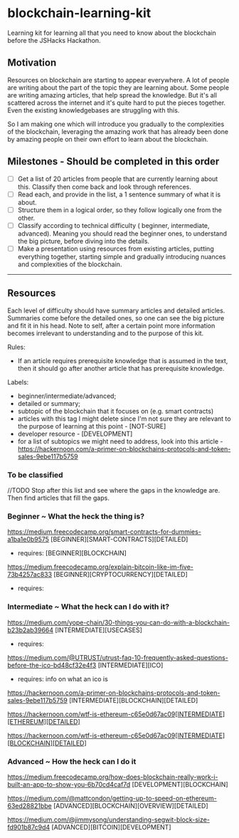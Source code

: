 # blockchain-learning-kit
Learning kit for learning all that you need to know about the blockchain before the JSHacks Hackathon.


## Motivation

Resources on blockchain are starting to appear everywhere. A lot of people are writing about the part of the topic they are learning about.
Some people are writing amazing articles, that help spread the knowledge. But it's all scattered across the internet and it's quite hard to put the pieces together.
Even the existing knowledgebases are struggling with this.

So I am making one which will introduce you gradually to the complexities of the blockchain, leveraging the amazing work that has already been done by amazing people on their own effort to learn about the blockchain.


## Milestones - Should be completed in this order

- [ ] Get a list of 20 articles from people that are currently learning about this. Classify then come back and look through references.
- [ ] Read each, and provide in the list, a 1 sentence summary of what it is about.
- [ ] Structure them in a logical order, so they follow logically one from the other.
- [ ] Classify according to technical difficulty ( beginner, intermediate, advanced). Meaning you should read the beginner ones, to understand the big picture, before diving into the details.
- [ ] Make a presentation using resources from existing articles, putting everything together, starting simple and gradually introducing nuances and complexities of the blockchain.

----

## Resources

Each level of difficulty should have summary articles and detailed articles. Summaries come before the detailed ones, so one can see the big picture and fit it in his head.
Note to self, after a certain point more information becomes irrelevant to understanding and to the purpose of this kit.

Rules:
 - If an article requires prerequisite knowledge that is assumed in the text, then it should go after another article that has prerequisite knowledge.

Labels:
  - beginner/intermediate/advanced;
  - detailed or summary;
  - subtopic of the blockchain that it focuses on (e.g. smart contracts)
  - articles with this tag I might delete since I'm not sure they are relevant to the purpose of learning at this point - [NOT-SURE]
  - developer resource - [DEVELOPMENT]
  - for a list of subtopics we might need to address, look into this article - https://hackernoon.com/a-primer-on-blockchains-protocols-and-token-sales-9ebe117b5759


### To be classified

//TODO Stop after this list and see where the gaps in the knowledge are. Then find articles that fill the gaps.

### Beginner ~ What the heck the thing is?

https://medium.freecodecamp.org/smart-contracts-for-dummies-a1ba1e0b9575 [BEGINNER][SMART-CONTRACTS][DETAILED]
- requires: [BEGINNER][BLOCKCHAIN]

https://medium.freecodecamp.org/explain-bitcoin-like-im-five-73b4257ac833 [BEGINNER][CRYPTOCURRENCY][DETAILED]
- requires: 
### Intermediate ~ What the heck can I do with it?

https://medium.com/yope-chain/30-things-you-can-do-with-a-blockchain-b23b2ab39664 [INTERMEDIATE][USECASES]
- requires:

https://medium.com/@UTRUST/utrust-faq-10-frequently-asked-questions-before-the-ico-bd48cf32e4f3 [INTERMEDIATE][ICO]
- requires: info on what an ico is

https://hackernoon.com/a-primer-on-blockchains-protocols-and-token-sales-9ebe117b5759 [INTERMEDIATE][BLOCKCHAIN][DETAILED]

https://hackernoon.com/wtf-is-ethereum-c65e0d67ac09[INTERMEDIATE][ETHEREUM][DETAILED]

https://hackernoon.com/wtf-is-ethereum-c65e0d67ac09[INTERMEDIATE][BLOCKCHAIN][DETAILED]

### Advanced ~ How the heck can I do it

https://medium.freecodecamp.org/how-does-blockchain-really-work-i-built-an-app-to-show-you-6b70cd4caf7d [DEVELOPMENT][BLOCKCHAIN]

https://medium.com/@mattcondon/getting-up-to-speed-on-ethereum-63ed28821bbe [ADVANCED][BLOCKCHAIN][OVERVIEW][DETAILED]

https://medium.com/@jimmysong/understanding-segwit-block-size-fd901b87c9d4 [ADVANCED][BITCOIN][DEVELOPMENT]


